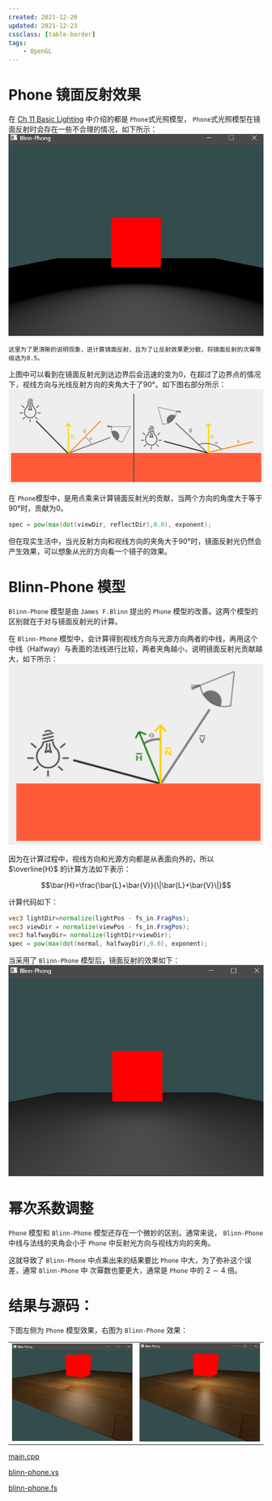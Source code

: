```yaml
---
created: 2021-12-20
updated: 2021-12-23
cssclass: [table-border]
tags:
    - OpenGL
---
```

# Phone 镜面反射效果

在  [Ch 11 Basic Lighting](Learn%20OpenGL%20-%20Ch%2011%20Basic%20Lighting.md) 中介绍的都是 `Phone`式光照模型， `Phone`式光照模型在镜面反射时会存在一些不合理的情况，如下所示：
![|500](assets/Learn%20OpenGL%20-%20Ch%2025%20Blinn-Phong/Untitled.png)

```ad-warning
这里为了更清晰的说明现象，进计算镜面反射，且为了让反射效果更分散，将镜面反射的次幂等级选为0.5。
```

上图中可以看到在镜面反射光到达边界后会迅速的变为0，在超过了边界点的情况下，视线方向与光线反射方向的夹角大于了90°。如下图右部分所示：
![|500](assets/Learn%20OpenGL%20-%20Ch%2025%20Blinn-Phong/Untitled%201.png)

在 `Phone`模型中，是用点乘来计算镜面反射光的贡献，当两个方向的角度大于等于90°时，贡献为0。

```glsl
spec = pow(max(dot(viewDir, reflectDir),0.0), exponent);
```

但在现实生活中，当光反射方向和视线方向的夹角大于90°时，镜面反射光仍然会产生效果，可以想象从光的方向看一个镜子的效果。

# Blinn-Phone 模型

`Blinn-Phone` 模型是由 `James F.Blinn` 提出的 `Phone` 模型的改善。这两个模型的区别就在于对与镜面反射光的计算。

在 `Blinn-Phone` 模型中，会计算得到视线方向与光源方向两者的中线，再用这个中线（Halfway）与表面的法线进行比较，两者夹角越小，说明镜面反射光贡献越大，如下所示：
![|500](assets/Learn%20OpenGL%20-%20Ch%2025%20Blinn-Phong/Untitled%202.png)

因为在计算过程中，视线方向和光源方向都是从表面向外的，所以 $\overline{H}$ 的计算方法如下表示：

$$\bar{H}=\frac{\bar{L}+\bar{V}}{\|\bar{L}+\bar{V}\|}$$

计算代码如下：

```glsl
vec3 lightDir=normalize(lightPos - fs_in.FragPos);
vec3 viewDir = normalize(viewPos - fs_in.FragPos);
vec3 halfwayDir= normalize(lightDir+viewDir);
spec = pow(max(dot(normal, halfwayDir),0.0), exponent);
```

当采用了 `Blinn-Phone` 模型后，镜面反射的效果如下：
![|500](assets/Learn%20OpenGL%20-%20Ch%2025%20Blinn-Phong/Untitled%203.png)

# 幂次系数调整

`Phone` 模型和 `Blinn-Phone` 模型还存在一个微妙的区别。通常来说， `Blinn-Phone` 中线与法线的夹角会小于 `Phone` 中反射光方向与视线方向的夹角。

这就导致了 `Blinn-Phone` 中点乘出来的结果要比 `Phone` 中大，为了弥补这个误差，通常 `Blinn-Phone` 中 次幂数也要更大，通常是 `Phone` 中的 $2 \sim 4$ 倍。

# 结果与源码：

下图左侧为 `Phone` 模型效果，右图为 `Blinn-Phone` 效果：

|                                                                |                                                                |
| -------------------------------------------------------------- | -------------------------------------------------------------- |
| ![](assets/Learn%20OpenGL%20-%20Ch%2025%20Blinn-Phong/Untitled%204.png) | ![](assets/Learn%20OpenGL%20-%20Ch%2025%20Blinn-Phong/Untitled%205.png) |

[main.cpp](https://raw.githubusercontent.com/xuejiaW/Study-Notes/master/LearnOpenGL_VSCode/src/23.Blinn-Phong/main.cpp)

[blinn-phone.vs](https://raw.githubusercontent.com/xuejiaW/Study-Notes/master/LearnOpenGL_VSCode/src/23.Blinn-Phong/blinn-phone.vs)

[blinn-phone.fs](https://raw.githubusercontent.com/xuejiaW/Study-Notes/master/LearnOpenGL_VSCode/src/23.Blinn-Phong/blinn-phone.fs)
